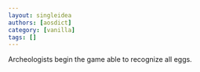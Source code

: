 ```yaml
---
layout: singleidea
authors: [aosdict]
category: [vanilla]
tags: []
---
```

Archeologists begin the game able to recognize all eggs.
